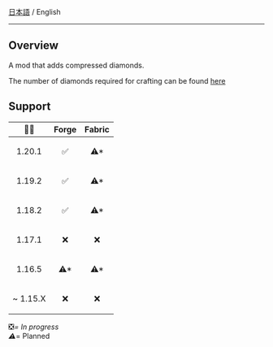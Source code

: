 [日本語](https://github.com/Torikun9971/Compressed_Diamond_Mod/blob/Forge-1.20.1/README.md) / English

- ---

## Overview

A mod that adds compressed diamonds.

The number of diamonds required for crafting can be found [here](https://github.com/Torikun9971/Compressed_Diamond_Mod/blob/Forge-1.20.1/lang/en_us/COMPRESSION_TABLE.md)

## Support

| 🌈💎                      | Forge                | Fabric               |
|---------------------------|----------------------|----------------------|
| <p align="center">1.20.1  | <p align="center">✅  | <p align="center">⚠* |
| <p align="center">1.19.2  | <p align="center">✅  | <p align="center">⚠* |
| <p align="center">1.18.2  | <p align="center">✅  | <p align="center">⚠* |
| <p align="center">1.17.1  | <p align="center">❌  | <p align="center">❌  |
| <p align="center">1.16.5  | <p align="center">⚠* | <p align="center">⚠* |
| <p align="right">~ 1.15.X | <p align="center">❌  | <p align="center">❌  |

❎*= In progress  
⚠*= Planned